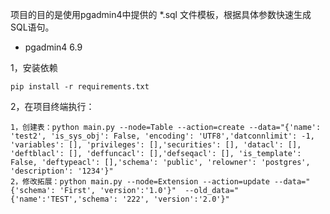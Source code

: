 项目的目的是使用pgadmin4中提供的 *.sql 文件模板，根据具体参数快速生成SQL语句。
- pgadmin4 6.9

1，安装依赖
```
pip install -r requirements.txt
```
2，在项目终端执行：
```
1，创建表：python main.py --node=Table --action=create --data="{'name': 'test2', 'is_sys_obj': False, 'encoding': 'UTF8','datconnlimit': -1, 'variables': [], 'privileges': [],'securities': [], 'datacl': [], 'deftblacl': [], 'deffuncacl': [],'defseqacl': [], 'is_template': False, 'deftypeacl': [],'schema': 'public', 'relowner': 'postgres', 'description': '1234'}"
2，修改拓展：python main.py --node=Extension --action=update --data="{'schema': 'First', 'version':'1.0'}"  --old_data="{'name':'TEST','schema': '222', 'version':'2.0'}"
```
